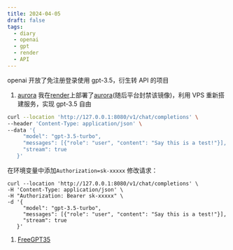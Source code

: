 ```yaml
---
title: 2024-04-05
draft: false
tags:
  - diary
  - openai
  - gpt
  - render
  - API
---
```


openai 开放了免注册登录使用 gpt-3.5，衍生转 API 的项目

1.  [aurora](https://github.com/aurora-develop/aurora)
    我在[render](https://render.com)上部署了[aurora](https://github.com/aurora-develop/aurora)(随后平台封禁该镜像)，利用 VPS 重新搭建服务，实现 gpt-3.5 自由

```bash
curl --location 'http://127.0.0.1:8080/v1/chat/completions' \
--header 'Content-Type: application/json' \
--data '{
     "model": "gpt-3.5-turbo",
     "messages": [{"role": "user", "content": "Say this is a test!"}],
     "stream": true
   }'
```

在环境变量中添加`Authorization=sk-xxxxx`
修改请求：

```plain
curl --location 'http://127.0.0.1:8080/v1/chat/completions' \
-H 'Content-Type: application/json' \
-H "Authorization: Bearer sk-xxxxx" \
-d '{
     "model": "gpt-3.5-turbo",
     "messages": [{"role": "user", "content": "Say this is a test!"}],
     "stream": true
   }'
```

1.  [FreeGPT35](https://github.com/missuo/FreeGPT35)
